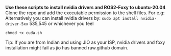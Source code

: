 **Use these scripts to install nvidia drivers and ROS2-Foxy to ubuntu-20.04**
Clone the repo 
and add the executable permission to the shell files. 
For e.g:
Alternatively you can install nvidia drivers by: `sudo apt install nvidia-driver-5xx` 535,545 or whichever you feel

    chmod +x cuda.sh

Tip: If you are from Indian and using JIO as your ISP, nvidia drivers and foxy installation might fail as jio has banned raw.github domain.
